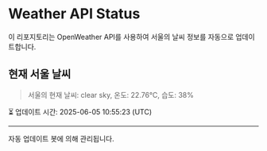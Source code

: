 
# Weather API Status

이 리포지토리는 OpenWeather API를 사용하여 서울의 날씨 정보를 자동으로 업데이트합니다.

## 현재 서울 날씨
> 서울의 현재 날씨: clear sky, 온도: 22.76°C, 습도: 38%

⏳ 업데이트 시간: 2025-06-05 10:55:23 (UTC)

---
자동 업데이트 봇에 의해 관리됩니다.
